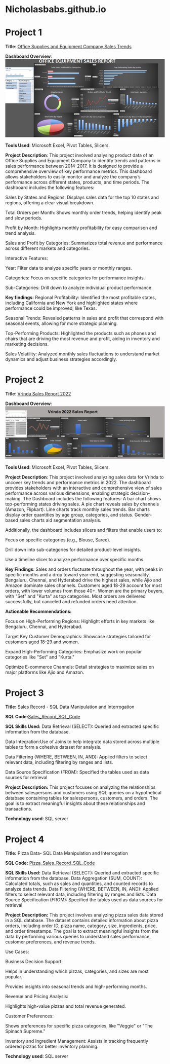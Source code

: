 # Nicholasbabs.github.io

# Project 1

**Title**: [Office Supplies and Equipment Company Sales Trends](https://github.com/NicholasBabs/Nicholasbabs.github.io/blob/main/Office%20Equipment%20Analysis.xlsx)

**Dashboard Overview**:
![Office_supplies_and_equipments](Office_supplies_and_equipments.png)

**Tools Used**: Microsoft Excel, Pivot Tables, Slicers.

**Project Description**: This project involved analysing product data of an Office Supplies and Equipment Company to identify trends and patterns in sales performance between 2014-2017. It is designed to provide a comprehensive overview of key performance metrics. This dashboard allows stakeholders to easily monitor and analyze the company’s performance across different states, products, and time periods. The dashboard includes the following features:

Sales by States and Regions: Displays sales data for the top 10 states and regions, offering a clear visual breakdown.

Total Orders per Month: Shows monthly order trends, helping identify peak and slow periods.

Profit by Month: Highlights monthly profitability for easy comparison and trend analysis.

Sales and Profit by Categories: Summarizes total revenue and performance across different markets and categories.

Interactive Features:

Year: Filter data to analyze specific years or monthly ranges.

Categories: Focus on specific categories for performance insights.

Sub-Categories: Drill down to analyze individual product performance.

**Key findings:**
Regional Profitability: Identified the most profitable states, including California and New York and highlighted states where performance could be improved, like Texas.

Seasonal Trends: Revealed patterns in sales and profit that correspond with seasonal events, allowing for more strategic planning.

Top-Performing Products: Highlighted the products such as phones and chairs that are driving the most revenue and profit, aiding in inventory and marketing decisions.

Sales Volatility: Analyzed monthly sales fluctuations to understand market dynamics and adjust business strategies accordingly.

# Project 2

**Title**: [Vrinda Sales Report 2022](https://github.com/NicholasBabs/Nicholasbabs.github.io/blob/main/Office%20Equipment%20Analysis.xlsx)

**Dashboard Overview**:
![Vrinda_Sales](Vrinda_Sales.png)

**Tools Used**: Microsoft Excel, Pivot Tables, Slicers.

**Project Description**:
 This project involved analyzing sales data for Vrinda to uncover key trends and performance metrics in 2022. The dashboard provides stakeholders with an interactive and comprehensive view of sales performance across various dimensions, enabling strategic decision-making. The Dashboard includes the following features: A bar chart shows top-performing states driving sales. A pie chart reveals sales by channels (Amazon, Flipkart). Line charts track monthly sales trends. Bar charts display order quantities by age group, categories, and status. Gender-based sales charts aid segmentation analysis.


Additionally, the dashboard includes slicers and filters that enable users to:

Focus on specific categories (e.g., Blouse, Saree).

Drill down into sub-categories for detailed product-level insights.

Use a timeline slicer to analyze performance over specific months.

**Key Findings**: Sales and orders fluctuate throughout the year, with peaks in specific months and a drop toward year-end, suggesting seasonality. Bengaluru, Chennai, and Hyderabad drive the highest sales, while Ajio and Amazon dominate sales channels. Customers aged 18-29 account for most orders, with lower volumes from those 40+. Women are the primary buyers, with "Set" and "Kurta" as top categories. Most orders are delivered successfully, but canceled and refunded orders need attention.

**Actionable Recommendations:**

Focus on High-Performing Regions: Highlight efforts in key markets like Bengaluru, Chennai, and Hyderabad.

Target Key Customer Demographics: Showcase strategies tailored for customers aged 18-29 and women.

Expand High-Performing Categories: Emphasize work on popular categories like "Set" and "Kurta."

Optimize E-commerce Channels: Detail strategies to maximize sales on major platforms like Ajio and Amazon.




# Project 3

**Title:** Sales Record - SQL Data Manipulation and Interrogation

**SQL Code:**[Sales_Record_SQL_Code](https://github.com/NicholasBabs/Nicholasbabs.github.io/blob/main/Sales_Record.sql)

**SQL Skills Used:** Data Retrieval (SELECT): Queried and extracted specific information from the database.

Data Integration:Use of Joins to help integrate data stored across multiple tables to form a cohesive dataset for analysis.

Data Filtering (WHERE, BETWEEN, IN, AND): Applied filters to select relevant data, including filtering by ranges and lists.

Data Source Specification (FROM): Specified the tables used as data sources for retrieval

**Project Description:** This project focuses on analyzing the relationships between salespersons and customers using SQL queries on a hypothetical database containing tables for salespersons, customers, and orders. The goal is to extract meaningful insights about these relationships and transactions.

**Technology used**: SQL server

# Project 4

**Title:** Pizza Data- SQL Data Manipulation and Interrogation

**SQL Code:** [Pizza_Sales_Record_SQL_Code](https://github.com/NicholasBabs/Nicholasbabs.github.io/blob/main/Pizza_sales.sql)

**SQL Skills Used:** Data Retrieval (SELECT): Queried and extracted specific information from the database.
Data Aggregation (SUM, COUNT): Calculated totals, such as sales and quantities, and counted records to analyze data trends.
Data Filtering (WHERE, BETWEEN, IN, AND): Applied filters to select relevant data, including filtering by ranges and lists.
Data Source Specification (FROM): Specified the tables used as data sources for retrieval

**Project Description:** This project involves analyzing pizza sales data stored in a SQL database. The dataset contains detailed information about pizza orders, including order ID, pizza name, category, size, ingredients, price, and order timestamps. The goal is to extract meaningful insights from the data by performing various queries to understand sales performance, customer preferences, and revenue trends.

Use Cases:

Business Decision Support:

Helps in understanding which pizzas, categories, and sizes are most popular.

Provides insights into seasonal trends and high-performing months.

Revenue and Pricing Analysis:

Highlights high-value pizzas and total revenue generated.

Customer Preferences:

Shows preferences for specific pizza categories, like "Veggie" or "The Spinach Supreme."

Inventory and Ingredient Management:
Assists in tracking frequently ordered pizzas for better inventory planning.


**Technology used**: SQL server









